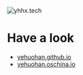  ![yhhx.tech](/img/y.png)

# Have a look
 - [yehuohan.github.io](https://yehuohan.github.io)
 - [yehuohan.oschina.io](http://yehuohan.oschina.io)

